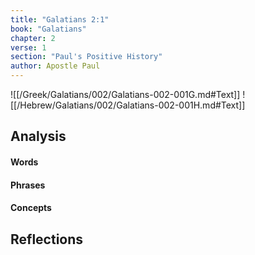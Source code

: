 ```yaml
---
title: "Galatians 2:1"
book: "Galatians"
chapter: 2
verse: 1
section: "Paul's Positive History"
author: Apostle Paul
---
```

![[/Greek/Galatians/002/Galatians-002-001G.md#Text]]
![[/Hebrew/Galatians/002/Galatians-002-001H.md#Text]]

## Analysis

#### Words

#### Phrases

#### Concepts

## Reflections

